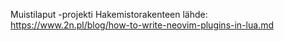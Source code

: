 Muistilaput -projekti
Hakemistorakenteen lähde:
https://www.2n.pl/blog/how-to-write-neovim-plugins-in-lua.md
